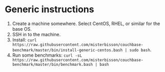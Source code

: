 # Generic instructions

1. Create a machine somewhere. Select CentOS, RHEL, or similar for the base OS.
2. SSH in to the machine.
3. Install: `curl https://raw.githubusercontent.com/misterbisson/couchbase-benchmark/master/bin/install-generic-centos.bash | sudo bash`.
4. Run some benchmarks: `curl -sL https://raw.githubusercontent.com/misterbisson/couchbase-benchmark/master/bin/benchmark.bash | bash`